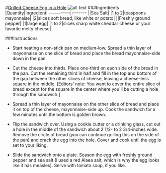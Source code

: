 #[Grilled Cheese Egg in a Hole](http://food52.com/recipes/30739-grilled-cheese-egg-in-a-hole?from_related=1&related_src_type=recipe)
![alt text](https://images.food52.com/VB9wkAYplrOQqStoO9hLIf3tXh0=/753x502/3930ae34-4c4f-4e62-bd40-09fcfed41152--2014-0923_grilled-cheese-egg-in-a-hole-020.jpg)
###Ingredients
|Quantity|Ingredient|
----------:|:-------
||Sea Salt|
|1 to 2|teaspoons mayonnaise|
|2|slices soft bread, like white or potato|
||Freshly ground pepper|
|1|large egg|
|1 to 2|slices sharp white cheddar cheese or your favorite melty cheese|

###Instructions

* Start heating a non-stick pan on medium-low. Spread a thin layer of mayonnaise on one slice of bread and place the bread mayonnaise-side down in the pan.

* Cut the cheese into thirds. Place one-third on each side of the bread in the pan. Cut the remaining third in half and fill in the top and bottom of the gap between the other slices of cheese, leaving a cheese-less square in the middle. [Editors' note: You want to cover the entire slice of bread except for the square in the center where you'll be cutting a hole through the sandwich.]

* Spread a thin layer of mayonnaise on the other slice of bread and place it on top of the cheese, mayonnaise-side up. Cook the sandwich for a few minutes until the bottom is golden brown.

* Flip the sandwich over. Using a cookie cutter or a drinking glass, cut out a hole in the middle of the sandwich about 2 1/2- to 2 3/4-inches wide. Remove the circle of bread (you can continue grilling this on the side of the pan) and crack the egg into the hole. Cover and cook until the egg is set to your liking.

* Slide the sandwich onto a plate. Season the egg with freshly ground pepper and sea salt (I used a red Alaea salt, which is why the egg looks like it has measles). Serve with tomato soup, if you like.